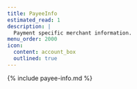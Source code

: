 ```yaml
---
title: PayeeInfo
estimated_read: 1
description: |
  Payment specific merchant information.
menu_order: 2000
icon:
  content: account_box
  outlined: true
---
```


{% include payee-info.md %}
